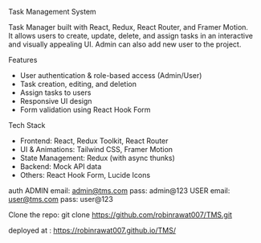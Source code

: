 Task Management System

Task Manager built with React, Redux, React Router, and Framer Motion.  
It allows users to create, update, delete, and assign tasks in an interactive and visually appealing UI.
Admin can also add new user to the project.

Features
- User authentication & role-based access (Admin/User)
- Task creation, editing, and deletion
- Assign tasks to users
- Responsive UI design
- Form validation using React Hook Form

Tech Stack

- Frontend: React, Redux Toolkit, React Router
- UI & Animations: Tailwind CSS, Framer Motion
- State Management: Redux (with async thunks)
- Backend: Mock API data
- Others: React Hook Form, Lucide Icons

auth
ADMIN
email: admin@tms.com
pass: admin@123
USER
email: user@tms.com
pass: user@123

Clone the repo: git clone https://github.com/robinrawat007/TMS.git

deployed at : https://robinrawat007.github.io/TMS/
